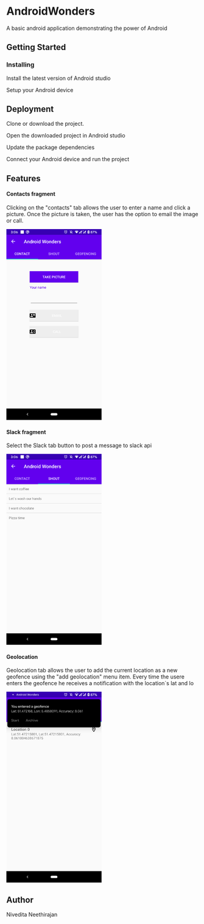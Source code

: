# AndroidWonders
A basic android application demonstrating the power of Android

## Getting Started

### Installing

Install the latest version of Android studio

Setup your Android device

## Deployment

Clone or download the project.

Open the downloaded project in Android studio

Update the package dependencies

Connect your Android device and run the project

## Features

#### Contacts fragment
Clicking on the  "contacts" tab allows the user to enter a name and click a picture. Once the picture is taken, the user has the option to email the image or call.

<img src="https://github.com/NiveditaNeethirajan/AndroidWonders/blob/master/Contact.png" width="250" height="500">

#### Slack fragment

Select the Slack tab button to post a message to slack api

<img src="https://github.com/NiveditaNeethirajan/AndroidWonders/blob/master/Slack.png" width="250" height="500">

#### Geolocation

Geolocation tab allows the user to add the current location as a new geofence using the "add geolocation" menu item. Every time the usere enters the geofence he receives a notification with the location`s lat and lo

<img src="https://github.com/NiveditaNeethirajan/AndroidWonders/blob/master/Geolocation.png" width="250" height="500">

## Author

Nivedita Neethirajan 
